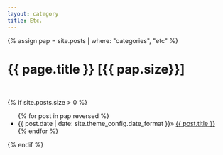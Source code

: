 ```yaml
---
layout: category
title: Etc.
---
```

{% assign pap = site.posts | where: "categories", "etc" %}
<h1 class="post-title">{{ page.title }} [{{ pap.size}}]</h1><br>

{% if site.posts.size > 0 %}
  <ul>
    {% for post in pap reversed %}
      <li class="post-list-item">
        <span class="home-date">
          {{ post.date | date: site.theme_config.date_format }}»
        </span>
        <a href="{{ post.url | relative_url }}">{{ post.title }}</a>
      </li>
    {% endfor %}
  </ul>
{% endif %}
